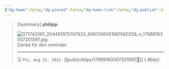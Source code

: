 ```yaml
---
{"dg-home":false,"dg-pinned":false,"dg-home-link":false,"dg-publish":true,"type":"blip","disabled rules":["yaml-title","yaml-title-alias","file-name-heading"],"title":"philipp on instagram @ 2023-08-31","created-date":"2023-08-31T05:07:00","updated-date":"2025-05-02T17:43:08","dg-path":"blips/17989183007201561.md","permalink":"/blips/17989183007201561/","dgPassFrontmatter":true,"created":"2023-08-31T05:07:00","updated":"2025-05-02T17:43:08"}
---
```


> [!summary] **philipp**:
>
> ![371742061_204481975747933_4061206061661560258_n_17989183007201561.jpg](/img/user/attachments/371742061_204481975747933_4061206061661560258_n_17989183007201561.jpg)
> Danke für den reminder
> - - -
>
> 🗓️ `Thu, Aug 31, 2023` · [[public/blips/17989183007201561\|🔗]]
{ #blip}

